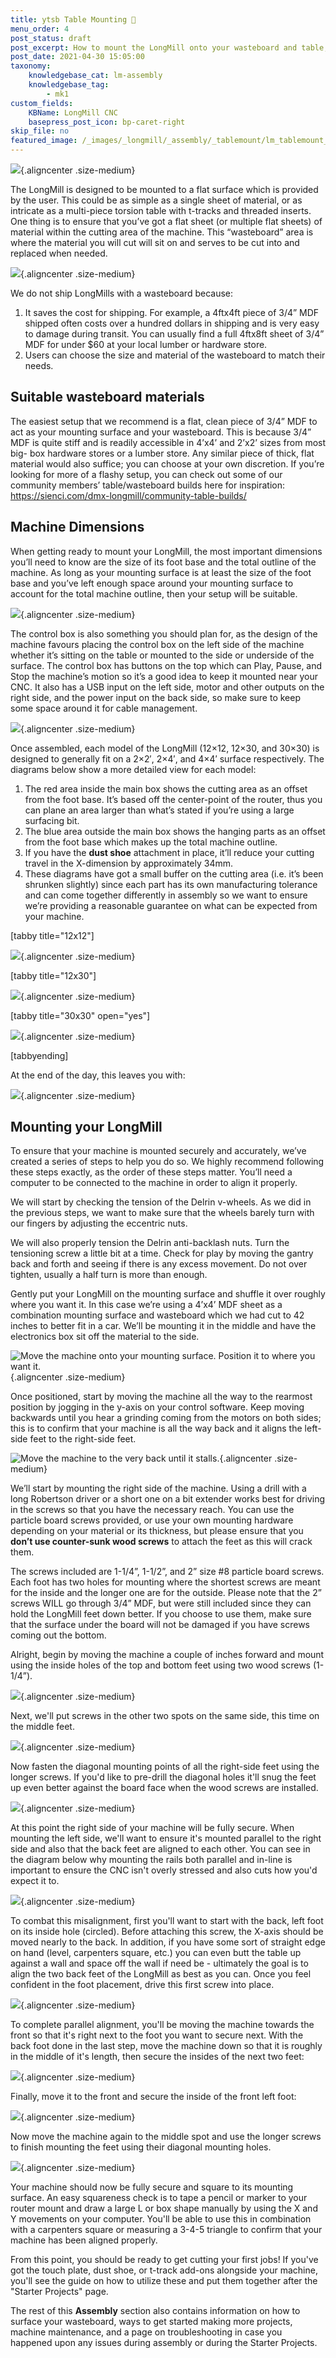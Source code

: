 ```yaml
---
title: ytsb Table Mounting 📐
menu_order: 4
post_status: draft
post_excerpt: How to mount the LongMill onto your wasteboard and table, with tips on squaring and alignment. Machine dimensions and wasteboard material suggestions provided.
post_date: 2021-04-30 15:05:00
taxonomy:
    knowledgebase_cat: lm-assembly
    knowledgebase_tag:
        - mk1
custom_fields:
    KBName: LongMill CNC
    basepress_post_icon: bp-caret-right
skip_file: no
featured_image: /_images/_longmill/_assembly/_tablemount/lm_tablemount_p1_cover.jpg
---
```


![](/_images/_longmill/_assembly/_tablemount/lm_tablemount_p1_cover.jpg){.aligncenter .size-medium}

The LongMill is designed to be mounted to a flat surface which is provided by the user. This could be as simple as a single sheet of material, or as intricate as a multi-piece torsion table with t-tracks and threaded inserts. One thing is to ensure that you’ve got a flat sheet (or multiple flat sheets) of material within the cutting area of the machine. This “wasteboard” area is where the material you will cut will sit on and serves to be cut into and replaced when needed.

![](/_images/_longmill/_assembly/_tablemount/lm_tablemount_p2.jpg){.aligncenter .size-medium}

We do not ship LongMills with a wasteboard because:

<ol>
  <li>It saves the cost for shipping. For example, a 4ftx4ft piece of 3/4” MDF shipped often costs over a hundred dollars in shipping and is very easy to damage during transit. You can usually find a full 4ftx8ft sheet of 3/4” MDF for under $60 at your local lumber or hardware store.</li>
  <li>Users can choose the size and material of the wasteboard to match their needs.</li>
</ol>

<h2>Suitable wasteboard materials</h2>

The easiest setup that we recommend is a flat, clean piece of 3/4” MDF to act as your mounting surface and your wasteboard. This is because 3/4” MDF is quite stiff and is readily accessible in 4’x4’ and 2’x2’ sizes from most big- box hardware stores or a lumber store. Any similar piece of thick, flat material would also suffice; you can choose at your own discretion. If you’re looking for more of a flashy setup, you can check out some of our community members’ table/wasteboard builds here for inspiration: <a href="https://sienci.com/dmx-longmill/community-table-builds/">https://sienci.com/dmx-longmill/community-table-builds/</a>

<h2>Machine Dimensions</h2>

When getting ready to mount your LongMill, the most important dimensions you’ll need to know are the size of its foot base and the total outline of the machine. As long as your mounting surface is at least the size of the foot base and you’ve left enough space around your mounting surface to account for the total machine outline, then your setup will be suitable.

![](/_images/_longmill/_assembly/_tablemount/lm_tablemount_p3.png){.aligncenter .size-medium}

The control box is also something you should plan for, as the design of the machine favours placing the control box on the left side of the machine whether it’s sitting on the table or mounted to the side or underside of the surface. The control box has buttons on the top which can Play, Pause, and Stop the machine’s motion so it’s a good idea to keep it mounted near your CNC. It also has a USB input on the left side, motor and other outputs on the right side, and the power input on the back side, so make sure to keep some space around it for cable management.

![](/_images/_longmill/_assembly/_tablemount/lm_tablemount_p4.png){.aligncenter .size-medium}

Once assembled, each model of the LongMill (12×12, 12×30, and 30×30) is designed to generally fit on a 2×2′, 2×4′, and 4×4′ surface respectively. The diagrams below show a more detailed view for each model:

<ol>
  <li>The red area inside the main box shows the cutting area as an offset from the foot base. It’s based off the center-point of the router, thus you can plane an area larger than what’s stated if you’re using a large surfacing bit.</li>
  <li>The blue area outside the main box shows the hanging parts as an offset from the foot base which makes up the total machine outline.</li>
  <li>If you have the <strong>dust shoe</strong> attachment in place, it’ll reduce your cutting travel in the X-dimension by approximately 34mm.</li>
  <li>These diagrams have got a small buffer on the cutting area (i.e. it’s been shrunken slightly) since each part has its own manufacturing tolerance and can come together differently in assembly so we want to ensure we’re providing a reasonable guarantee on what can be expected from your machine.</li>
</ol>

[tabby title="12x12"]

![](/_images/_longmill/_assembly/_tablemount/lm_tablemount_p5.png){.aligncenter .size-medium}

[tabby title="12x30"]

![](/_images/_longmill/_assembly/_tablemount/lm_tablemount_p6.png){.aligncenter .size-medium}

[tabby title="30x30" open="yes"]

![](/_images/_longmill/_assembly/_tablemount/lm_tablemount_p7.png){.aligncenter .size-medium}

[tabbyending]

At the end of the day, this leaves you with:

![](/_images/_longmill/_assembly/_tablemount/lm_tablemount_p7_V2.jpg){.aligncenter .size-medium}

<h2>Mounting your LongMill</h2>

To ensure that your machine is mounted securely and accurately, we’ve created a series of steps to help you do so. We highly recommend following these steps exactly, as the order of these steps matter. You’ll need a computer to be connected to the machine in order to align it properly.

We will start by checking the tension of the Delrin v-wheels. As we did in the previous steps, we want to make sure that the wheels barely turn with our fingers by adjusting the eccentric nuts.

We will also properly tension the Delrin anti-backlash nuts. Turn the tensioning screw a little bit at a time. Check for play by moving the gantry back and forth and seeing if there is any excess movement. Do not over tighten, usually a half turn is more than enough.

Gently put your LongMill on the mounting surface and shuffle it over roughly where you want it. In this case we’re using a 4’x4’ MDF sheet as a combination mounting surface and wasteboard which we had cut to 42 inches to better fit in a car. We’ll be mounting it in the middle and have the electronics box sit off the material to the side.

![](/_images/_longmill/_assembly/_tablemount/lm_tablemount_p8.jpg "Move the machine onto your mounting surface. Position it to where you want it."){.aligncenter .size-medium}

Once positioned, start by moving the machine all the way to the rearmost position by jogging in the y-axis on your control software. Keep moving backwards until you hear a grinding coming from the motors on both sides; this is to confirm that your machine is all the way back and it aligns the left-side feet to the right-side feet.

![](/_images/_longmill/_assembly/_tablemount/lm_tablemount_p9.jpg "Move the machine to the very back until it stalls."){.aligncenter .size-medium}

We’ll start by mounting the right side of the machine. Using a drill with a long Robertson driver or a short one on a bit extender works best for driving in the screws so that you have the necessary reach. You can use the particle board screws provided, or use your own mounting hardware depending on your material or its thickness, but please ensure that you <strong>don’t use counter-sunk wood screws</strong> to attach the feet as this will crack them.

The screws included are 1-1/4”, 1-1/2”, and 2” size #8 particle board screws. Each foot has two holes for mounting where the shortest screws are meant for the inside and the longer one are for the outside. Please note that the 2” screws WILL go through 3/4” MDF, but were still included since they can hold the LongMill feet down better. If you choose to use them, make sure that the surface under the board will not be damaged if you have screws coming out the bottom.

Alright, begin by moving the machine a couple of inches forward and mount using the inside holes of the top and bottom feet using two wood screws (1-1/4”).

![](/_images/_longmill/_assembly/_tablemount/lm_tablemount_p10.jpg){.aligncenter .size-medium}

Next, we'll put screws in the other two spots on the same side, this time on the middle feet.

![](/_images/_longmill/_assembly/_tablemount/lm_tablemount_p11.jpg){.aligncenter .size-medium}

Now fasten the diagonal mounting points of all the right-side feet using the longer screws. If you'd like to pre-drill the diagonal holes it'll snug the feet up even better against the board face when the wood screws are installed.

![](/_images/_longmill/_assembly/_tablemount/lm_tablemount_p12.jpg){.aligncenter .size-medium}

At this point the right side of your machine will be fully secure. When mounting the left side, we'll want to ensure it's mounted parallel to the right side and also that the back feet are aligned to each other. You can see in the diagram below why mounting the rails both parallel and in-line is important to ensure the CNC isn't overly stressed and also cuts how you'd expect it to.

![](/_images/_longmill/_assembly/_tablemount/lm_tablemount_p12_V2.jpg){.aligncenter .size-medium}

To combat this misalignment, first you'll want to start with the back, left foot on its inside hole (circled). Before attaching this screw, the X-axis should be moved nearly to the back. In addition, if you have some sort of straight edge on hand (level, carpenters square, etc.) you can even butt the table up against a wall and space off the wall if need be - ultimately the goal is to align the two back feet of the LongMill as best as you can. Once you feel confident in the foot placement, drive this first screw into place.

![](/_images/_longmill/_assembly/_tablemount/lm_tablemount_p13.jpg){.aligncenter .size-medium}

To complete parallel alignment, you'll be moving the machine towards the front so that it's right next to the foot you want to secure next. With the back foot done in the last step, move the machine down so that it is roughly in the middle of it's length, then secure the insides of the next two feet:

![](/_images/_longmill/_assembly/_tablemount/lm_tablemount_p14.jpg){.aligncenter .size-medium}

Finally, move it to the front and secure the inside of the front left foot:

![](/_images/_longmill/_assembly/_tablemount/lm_tablemount_p15.jpg){.aligncenter .size-medium}

Now move the machine again to the middle spot and use the longer screws to finish mounting the feet using their diagonal mounting holes.

![](/_images/_longmill/_assembly/_tablemount/lm_tablemount_p16.jpg){.aligncenter .size-medium}

Your machine should now be fully secure and square to its mounting surface. An easy squareness check is to tape a pencil or marker to your router mount and draw a large L or box shape manually by using the X and Y movements on your computer. You'll be able to use this in combination with a carpenters square or measuring a 3-4-5 triangle to confirm that your machine has been aligned properly.

From this point, you should be ready to get cutting your first jobs! If you've got the touch plate, dust shoe, or t-track add-ons alongside your machine, you'll see the guide on how to utilize these and put them together after the "Starter Projects" page.

The rest of this <strong>Assembly</strong> section also contains information on how to surface your wasteboard, ways to get started making more projects, machine maintenance, and a page on troubleshooting in case you happened upon any issues during assembly or during the Starter Projects.
